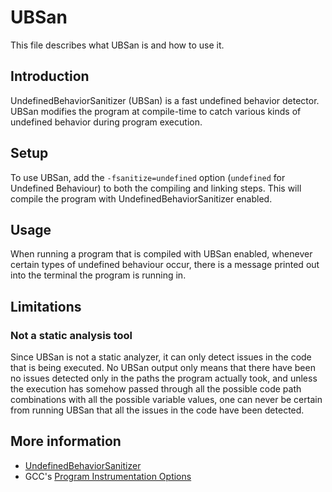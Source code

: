 # UBSan

This file describes what UBSan is and how to use it.

## Introduction

UndefinedBehaviorSanitizer (UBSan) is a fast undefined behavior detector.
UBSan modifies the program at compile-time to catch various kinds of
undefined behavior during program execution.

## Setup

To use UBSan, add the `-fsanitize=undefined` option (`undefined` for Undefined Behaviour)
to both the compiling and linking steps.
This will compile the program with UndefinedBehaviorSanitizer enabled.

## Usage

When running a program that is compiled with UBSan enabled,
whenever certain types of undefined behaviour occur,
there is a message printed out into the terminal the program is running in.

## Limitations

### Not a static analysis tool

Since UBSan is not a static analyzer, it can only detect issues in the code that is being executed.
No UBSan output only means that there have been no issues detected only
in the paths the program actually took, and unless the execution has somehow
passed through all the possible code path combinations with all the possible variable values,
one can never be certain from running UBSan that all the issues in the code have been detected.

## More information

- [UndefinedBehaviorSanitizer](https://clang.llvm.org/docs/UndefinedBehaviorSanitizer.html)
- GCC's [Program Instrumentation Options](https://gcc.gnu.org/onlinedocs/gcc/Instrumentation-Options.html)